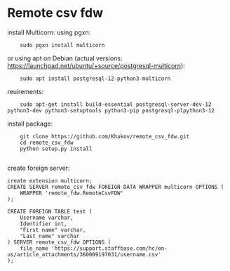 # Remote csv fdw
install Multicorn:
using pgxn: 
```buildoutcfg
    sudo pgxn install multicorn
```
or using apt on Debian (actual versions: https://launchpad.net/ubuntu/+source/postgresql-multicorn):
```buildoutcfg
    sudo apt install postgresql-12-python3-multicorn
```
reuirements: 
```buildoutcfg
    sudo apt-get install build-essential postgresql-server-dev-12 python3-dev python3-setuptools python3-pip postgresql-plpython3-12

```
install package:
```buildoutcfg    
    git clone https://github.com/Khakov/remote_csv_fdw.git
    cd remote_csv_fdw
    python setup.py install
    
```


create foreign server:
```
create extension multicorn;
CREATE SERVER remote_csv_fdw FOREIGN DATA WRAPPER multicorn OPTIONS (
    WRAPPER 'remote_fdw.RemoteCsvFDW'
);
```

```
CREATE FOREIGN TABLE test (
    Username varchar,
    Identifier int,
    "First name" varchar,
    "Last name" varchar
) SERVER remote_csv_fdw OPTIONS (
    file_name 'https://support.staffbase.com/hc/en-us/article_attachments/360009197031/username.csv'
);
```